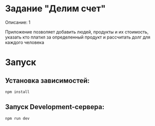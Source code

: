 # Задание "Делим счет"

Описание: 1

Приложение позволяет добавить людей, продукты и их стоимость, указать кто платил за определенный продукт и рассчитать долг для каждого человека

# Запуск

## Установка зависимостей:
```
npm install
```

## Запуск Development-сервера:
```
npm run dev
```
